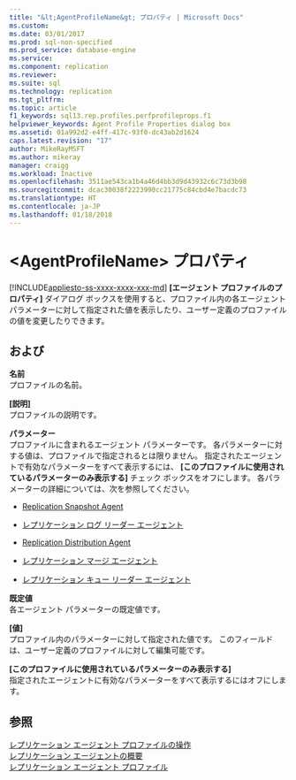 ```yaml
---
title: "&lt;AgentProfileName&gt; プロパティ | Microsoft Docs"
ms.custom: 
ms.date: 03/01/2017
ms.prod: sql-non-specified
ms.prod_service: database-engine
ms.service: 
ms.component: replication
ms.reviewer: 
ms.suite: sql
ms.technology: replication
ms.tgt_pltfrm: 
ms.topic: article
f1_keywords: sql13.rep.profiles.perfprofileprops.f1
helpviewer_keywords: Agent Profile Properties dialog box
ms.assetid: 01a992d2-e4ff-417c-93f0-dc43ab2d1624
caps.latest.revision: "17"
author: MikeRayMSFT
ms.author: mikeray
manager: craigg
ms.workload: Inactive
ms.openlocfilehash: 3511ae543ca1b4a46d4bb3d9d43932c6c73d3b98
ms.sourcegitcommit: dcac30038f2223990cc21775c84cbd4e7bacdc73
ms.translationtype: HT
ms.contentlocale: ja-JP
ms.lasthandoff: 01/18/2018
---
```

# <a name="ltagentprofilenamegt-properties"></a>&lt;AgentProfileName&gt; プロパティ
[!INCLUDE[appliesto-ss-xxxx-xxxx-xxx-md](../../includes/appliesto-ss-xxxx-xxxx-xxx-md.md)] **[エージェント プロファイルのプロパティ]** ダイアログ ボックスを使用すると、プロファイル内の各エージェント パラメーターに対して指定された値を表示したり、ユーザー定義のプロファイルの値を変更したりできます。  
  
## <a name="options"></a>および  
 **名前**  
 プロファイルの名前。  
  
 **[説明]**  
 プロファイルの説明です。  
  
 **パラメーター**  
 プロファイルに含まれるエージェント パラメーターです。 各パラメーターに対する値は、プロファイルで指定されるとは限りません。 指定されたエージェントで有効なパラメーターをすべて表示するには、 **[このプロファイルに使用されているパラメーターのみ表示する]** チェック ボックスをオフにします。 各パラメーターの詳細については、次を参照してください。  
  
-   [Replication Snapshot Agent](../../relational-databases/replication/agents/replication-snapshot-agent.md)  
  
-   [レプリケーション ログ リーダー エージェント](../../relational-databases/replication/agents/replication-log-reader-agent.md)  
  
-   [Replication Distribution Agent](../../relational-databases/replication/agents/replication-distribution-agent.md)  
  
-   [レプリケーション マージ エージェント](../../relational-databases/replication/agents/replication-merge-agent.md)  
  
-   [レプリケーション キュー リーダー エージェント](../../relational-databases/replication/agents/replication-queue-reader-agent.md)  
  
 **既定値**  
 各エージェント パラメーターの既定値です。  
  
 **[値]**  
 プロファイル内のパラメーターに対して指定された値です。 このフィールドは、ユーザー定義のプロファイルに対して編集可能です。  
  
 **[このプロファイルに使用されているパラメーターのみ表示する]**  
 指定されたエージェントに有効なパラメーターをすべて表示するにはオフにします。  
  
## <a name="see-also"></a>参照  
 [レプリケーション エージェント プロファイルの操作](../../relational-databases/replication/agents/work-with-replication-agent-profiles.md)   
 [レプリケーション エージェントの概要](../../relational-databases/replication/agents/replication-agents-overview.md)   
 [レプリケーション エージェント プロファイル](../../relational-databases/replication/agents/replication-agent-profiles.md)  
  
  
